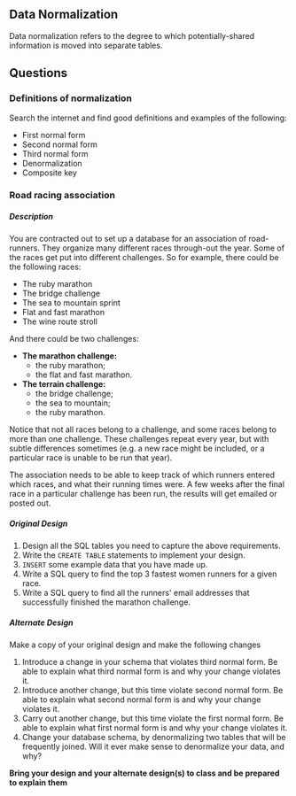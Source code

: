 ## Data Normalization
Data normalization refers to the degree to which potentially-shared
information is moved into separate tables.

## Questions

### Definitions of normalization
Search the internet and find good definitions and examples of the following:
- First normal form
- Second normal form
- Third normal form
- Denormalization
- Composite key

### Road racing association
##### Description
You are contracted out to set up a database for an association of road-runners.
They organize many different races through-out the year. Some of the races get
put into different challenges.  So for example, there could be the following
races:
- The ruby marathon
- The bridge challenge
- The sea to mountain sprint
- Flat and fast marathon
- The wine route stroll

And there could be two challenges:
- **The marathon challenge:**
    - the ruby marathon;
    - the flat and fast marathon.
- **The terrain challenge:**
    - the bridge challenge;
    - the sea to mountain;
    - the ruby marathon.

Notice that not all races belong to a challenge, and some races belong to more
than one challenge.  These challenges repeat every year, but
with subtle differences sometimes (e.g. a new race might be included,
or a particular race is unable to be run that year).

The association needs to be able to keep track of which runners entered
which races, and what their running times were.  A few weeks after the
final race in a particular challenge has been run, the results will get
emailed or posted out.

##### Original Design
1. Design all the SQL tables you need to capture the above requirements.
2. Write the `CREATE TABLE` statements to implement your design.
3. `INSERT` some example data that you have made up.
4. Write a SQL query to find the top 3 fastest women runners for a given race.
5. Write a SQL query to find all the runners' email addresses that
successfully finished the marathon challenge.

##### Alternate Design
Make a copy of your original design and make the following changes
1. Introduce a change in your schema that violates third normal form. Be able to
explain what third normal form is and why your change violates it.
2. Introduce another change, but this time violate second normal form.
Be able to  explain what second normal form is and why your change violates it.
3. Carry out another change, but this time violate the first normal form.
Be able to explain what first normal form is and why your change violates it.
4. Change your database schema, by denormalizing two tables that will be
frequently joined.  Will it ever make sense to denormalize your data, and why?

**Bring your design and your alternate design(s) to class and be prepared to
explain them**
